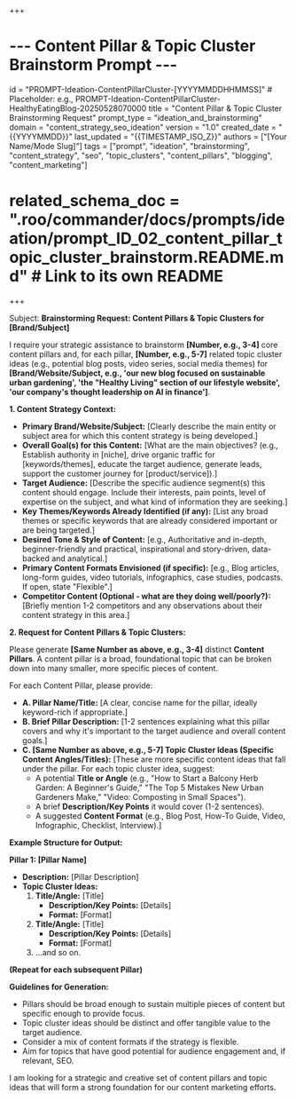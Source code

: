 +++
# --- Content Pillar & Topic Cluster Brainstorm Prompt ---
id = "PROMPT-Ideation-ContentPillarCluster-[YYYYMMDDHHMMSS]" # Placeholder: e.g., PROMPT-Ideation-ContentPillarCluster-HealthyEatingBlog-20250528070000
title = "Content Pillar & Topic Cluster Brainstorming Request"
prompt_type = "ideation_and_brainstorming"
domain = "content_strategy_seo_ideation"
version = "1.0"
created_date = "{{YYYYMMDD}}"
last_updated = "{{TIMESTAMP_ISO_Z}}"
authors = ["[Your Name/Mode Slug]"]
tags = ["prompt", "ideation", "brainstorming", "content_strategy", "seo", "topic_clusters", "content_pillars", "blogging", "content_marketing"]
# related_schema_doc = ".roo/commander/docs/prompts/ideation/prompt_ID_02_content_pillar_topic_cluster_brainstorm.README.md" # Link to its own README
+++

Subject: **Brainstorming Request: Content Pillars & Topic Clusters for [Brand/Subject]**

I require your strategic assistance to brainstorm **[Number, e.g., 3-4]** core content pillars and, for each pillar, **[Number, e.g., 5-7]** related topic cluster ideas (e.g., potential blog posts, video series, social media themes) for **[Brand/Website/Subject, e.g., 'our new blog focused on sustainable urban gardening', 'the "Healthy Living" section of our lifestyle website', 'our company's thought leadership on AI in finance']**.

**1. Content Strategy Context:**
   *   **Primary Brand/Website/Subject:** [Clearly describe the main entity or subject area for which this content strategy is being developed.]
   *   **Overall Goal(s) for this Content:** [What are the main objectives? (e.g., Establish authority in [niche], drive organic traffic for [keywords/themes], educate the target audience, generate leads, support the customer journey for [product/service]).]
   *   **Target Audience:** [Describe the specific audience segment(s) this content should engage. Include their interests, pain points, level of expertise on the subject, and what kind of information they are seeking.]
   *   **Key Themes/Keywords Already Identified (if any):** [List any broad themes or specific keywords that are already considered important or are being targeted.]
   *   **Desired Tone & Style of Content:** [e.g., Authoritative and in-depth, beginner-friendly and practical, inspirational and story-driven, data-backed and analytical.]
   *   **Primary Content Formats Envisioned (if specific):** [e.g., Blog articles, long-form guides, video tutorials, infographics, case studies, podcasts. If open, state "Flexible".]
   *   **Competitor Content (Optional - what are they doing well/poorly?):** [Briefly mention 1-2 competitors and any observations about their content strategy in this area.]

**2. Request for Content Pillars & Topic Clusters:**

Please generate **[Same Number as above, e.g., 3-4]** distinct **Content Pillars**. A content pillar is a broad, foundational topic that can be broken down into many smaller, more specific pieces of content.

For each Content Pillar, please provide:
*   **A. Pillar Name/Title:** [A clear, concise name for the pillar, ideally keyword-rich if appropriate.]
*   **B. Brief Pillar Description:** [1-2 sentences explaining what this pillar covers and why it's important to the target audience and overall content goals.]
*   **C. [Same Number as above, e.g., 5-7] Topic Cluster Ideas (Specific Content Angles/Titles):**
    [These are more specific content ideas that fall under the pillar. For each topic cluster idea, suggest:
    *   A potential **Title or Angle** (e.g., "How to Start a Balcony Herb Garden: A Beginner's Guide," "The Top 5 Mistakes New Urban Gardeners Make," "Video: Composting in Small Spaces").
    *   A brief **Description/Key Points** it would cover (1-2 sentences).
    *   A suggested **Content Format** (e.g., Blog Post, How-To Guide, Video, Infographic, Checklist, Interview).]

**Example Structure for Output:**

**Pillar 1: [Pillar Name]**
   *   **Description:** [Pillar Description]
   *   **Topic Cluster Ideas:**
        1.  **Title/Angle:** [Title]
            *   **Description/Key Points:** [Details]
            *   **Format:** [Format]
        2.  **Title/Angle:** [Title]
            *   **Description/Key Points:** [Details]
            *   **Format:** [Format]
        3.  ...and so on.

**(Repeat for each subsequent Pillar)**

**Guidelines for Generation:**
*   Pillars should be broad enough to sustain multiple pieces of content but specific enough to provide focus.
*   Topic cluster ideas should be distinct and offer tangible value to the target audience.
*   Consider a mix of content formats if the strategy is flexible.
*   Aim for topics that have good potential for audience engagement and, if relevant, SEO.

I am looking for a strategic and creative set of content pillars and topic ideas that will form a strong foundation for our content marketing efforts.